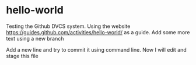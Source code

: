 # hello-world

Testing the Github DVCS system. Using the website https://guides.github.com/activities/hello-world/ as a guide.
Add some more text using a new branch

Add a new line and try to commit it using command line.
Now I will edit and stage this file